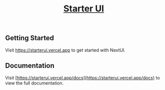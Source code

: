 <p align="center">
  <a href="https://starterui.vercel.app">
      <h1 align="center">Starter UI</h1>
  </a>
</p>
</br>

## Getting Started

Visit <a aria-label="starter-ui" href="https://starterui.vercel.app">https://starterui.vercel.app</a> to get started with NextUI.

## Documentation

Visit [https://starterui.vercel.app/docs](https://starterui.vercel.app/docs) to view the full documentation.
